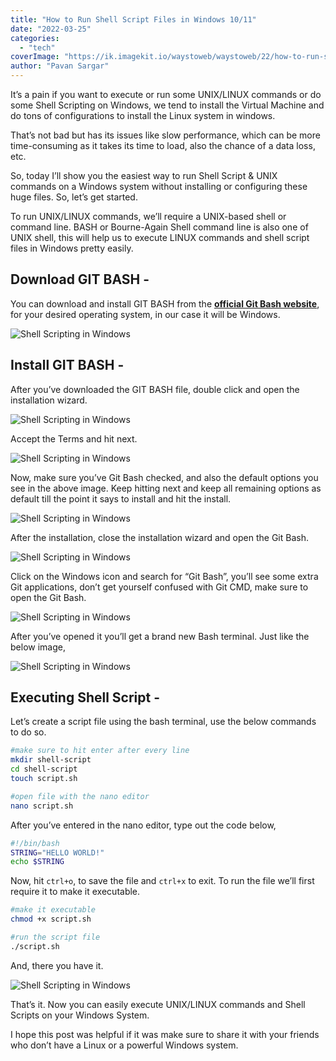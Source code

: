 ```yaml
---
title: "How to Run Shell Script Files in Windows 10/11"
date: "2022-03-25"
categories:
  - "tech"
coverImage: "https://ik.imagekit.io/waystoweb/waystoweb/22/how-to-run-shell-scripting-in-windows.png?updatedAt=1682356860106"
author: "Pavan Sargar"
---
```


It’s a pain if you want to execute or run some UNIX/LINUX commands or do some Shell Scripting on Windows, we tend to install the Virtual Machine and do tons of configurations to install the Linux system in windows.

That’s not bad but has its issues like slow performance, which can be more time-consuming as it takes its time to load, also the chance of a data loss, etc.

So, today I’ll show you the easiest way to run Shell Script & UNIX commands on a Windows system without installing or configuring these huge files. So, let’s get started.

To run UNIX/LINUX commands, we’ll require a UNIX-based shell or command line. BASH or Bourne-Again Shell command line is also one of UNIX shell, this will help us to execute LINUX commands and shell script files in Windows pretty easily.

## Download GIT BASH -

You can download and install GIT BASH from the **[official Git Bash website](https://git-scm.com/downloads)**, for your desired operating system, in our case it will be Windows.

![Shell Scripting in Windows](https://ik.imagekit.io/waystoweb/waystoweb/22/b1-1024x528.png?updatedAt=1682356860252)

## Install GIT BASH -

After you’ve downloaded the GIT BASH file, double click and open the installation wizard.

![Shell Scripting in Windows](https://ik.imagekit.io/waystoweb/waystoweb/22/b2.png?updatedAt=1682356860145)

Accept the Terms and hit next.

![Shell Scripting in Windows](https://ik.imagekit.io/waystoweb/waystoweb/22/b3.png?updatedAt=1682356860099)

Now, make sure you’ve Git Bash checked, and also the default options you see in the above image. Keep hitting next and keep all remaining options as default till the point it says to install and hit the install.

![Shell Scripting in Windows](https://ik.imagekit.io/waystoweb/waystoweb/22/b4.png?updatedAt=1682356860226)

After the installation, close the installation wizard and open the Git Bash.

![Shell Scripting in Windows](https://ik.imagekit.io/waystoweb/waystoweb/22/b5.png?updatedAt=1682356860222)

Click on the Windows icon and search for “Git Bash”, you’ll see some extra Git applications, don’t get yourself confused with Git CMD, make sure to open the Git Bash.

![Shell Scripting in Windows](https://ik.imagekit.io/waystoweb/waystoweb/22/b6.png?updatedAt=1682356860403)

After you’ve opened it you’ll get a brand new Bash terminal. Just like the below image,

![Shell Scripting in Windows](https://ik.imagekit.io/waystoweb/waystoweb/22/b7.png?updatedAt=1682356860109)

## Executing Shell Script -

Let’s create a script file using the bash terminal, use the below commands to do so.

```bash
#make sure to hit enter after every line
mkdir shell-script
cd shell-script
touch script.sh

#open file with the nano editor
nano script.sh
```

After you’ve entered in the nano editor, type out the code below,

```bash
#!/bin/bash
STRING="HELLO WORLD!"
echo $STRING
```

Now, hit `ctrl+o`, to save the file and `ctrl+x` to exit. To run the file we’ll first require it to make it executable.

```bash
#make it executable
chmod +x script.sh

#run the script file
./script.sh
```

And, there you have it.

![Shell Scripting in Windows](https://ik.imagekit.io/waystoweb/waystoweb/22/b8.png?updatedAt=1682356860070)

That’s it. Now you can easily execute UNIX/LINUX commands and Shell Scripts on your Windows System.

I hope this post was helpful if it was make sure to share it with your friends who don’t have a Linux or a powerful Windows system.
